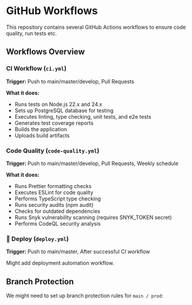 # GitHub Workflows

This repository contains several GitHub Actions workflows to ensure code quality, run tests etc.

## Workflows Overview

### CI Workflow (`ci.yml`)
**Trigger:** Push to main/master/develop, Pull Requests

**What it does:**
- Runs tests on Node.js 22.x and 24.x
- Sets up PostgreSQL database for testing
- Executes linting, type checking, unit tests, and e2e tests
- Generates test coverage reports
- Builds the application
- Uploads build artifacts

### Code Quality (`code-quality.yml`)
**Trigger:** Push to main/master/develop, Pull Requests, Weekly schedule

**What it does:**
- Runs Prettier formatting checks
- Executes ESLint for code quality
- Performs TypeScript type checking
- Runs security audits (npm audit)
- Checks for outdated dependencies
- Runs Snyk vulnerability scanning (requires SNYK_TOKEN secret)
- Performs CodeQL security analysis

### 🚀 Deploy (`deploy.yml`)
**Trigger:** Push to main/master, After successful CI workflow

Might add deployment automation workflow.


## Branch Protection

We might need to  set up branch protection rules for `main / prod`:

